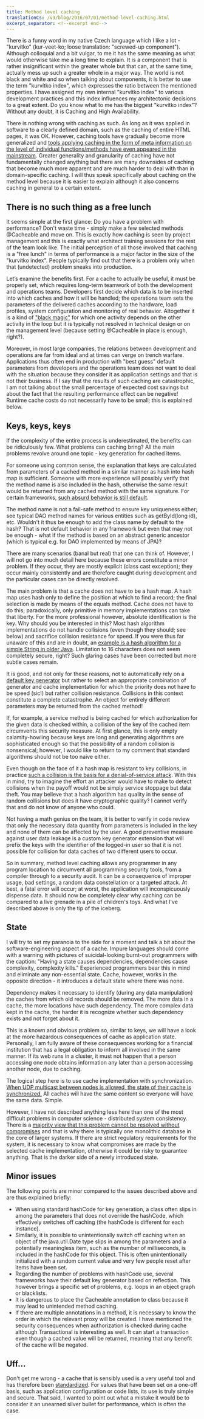 ```yaml
---
title: Method level caching
translationCs: /v3/blog/2016/07/01/method-level-caching.html
excerpt_separator: <!--excerpt end-->
---
```


There is a funny word in my native Czech language which I like a lot - "kurvítko" (kur-veet-ko; loose translation: "screwed-up component"). Although colloquial and a bit vulgar, to me it has the same meaning as what would otherwise take me a long time to explain. It is a component that is rather insignificant within the greater whole but that can, at the same time, actually mess up such a greater whole in a major way. The world is not black and white and so when talking about components, it is better to use the term "kurvítko index", which expresses the ratio between the mentioned properties. I have assigned my own internal "kurvítko index" to various development practices and this index influences my architectonic decisions to a great extent. Do you know what to me has the biggest "kurvítko index"? Without any doubt, it is Caching and High Availability.

<!--excerpt end-->

There is nothing wrong with caching as such. As long as it was applied in software to a clearly defined domain, such as the caching of entire HTML pages, it was OK. However, caching tools have gradually become more generalized and [tools applying caching in the form of meta information on the level of individual functions/methods have even appeared in the mainstream][Spring:cache]. Greater generality and granularity of caching have not fundamentally changed anything but there are many downsides of caching that become much more apparent and are much harder to deal with than in domain-specific caching. I will thus speak specifically about caching on the method level because it is easier to explain although it also concerns caching in general to a certain extent.
 
## There is no such thing as a free lunch

It seems simple at the first glance: Do you have a problem with performance? Don't waste time - simply make a few selected methods @Cacheable and move on. This is exactly how caching is seen by project management and this is exactly what architect training sessions for the rest of the team look like. The initial perception of all those involved that caching is a "free lunch" in terms of performance is a major factor in the size of the "kurvítko index". People typically find out that there is a problem only when that (undetected) problem sneaks into production.
 
Let’s examine the benefits first. For a cache to actually be useful, it must be properly set, which requires long-term teamwork of both the development and operations teams. Developers first decide which data is to be inserted into which caches and how it will be handled; the operations team sets the parameters of the delivered caches according to the hardware, load profiles, system configuration and monitoring of real behavior. Altogether it is a kind of ["black magic"][Pinos:cache] for which one activity depends on the other activity in the loop but it is typically not resolved in technical design or on the management level (because setting @Cacheable in place is enough, right?).
 
Moreover, in most large companies, the relations between development and operations are far from ideal and at times can verge on trench warfare. Applications thus often end in production with "best guess" default parameters from developers and the operations team does not want to deal with the situation because they consider it as application settings and that is not their business. If I say that the results of such caching are catastrophic, I am not talking about the small percentage of expected cost savings but about the fact that the resulting performance effect can be negative! Runtime cache costs do not necessarily have to be small; this is explained below.
 
## Keys, keys, keys

If the complexity of the entire process is underestimated, the benefits can be ridiculously few. What problems can caching bring? All the main problems revolve around one topic - key generation for cached items.
 
For someone using common sense, the explanation that keys are calculated from parameters of a cached method in a similar manner as hash into hash map is sufficient. Someone with more experience will possibly verify that the method name is also included in the hash, otherwise the same result would be returned from any cached method with the same signature. For certain frameworks, [such absurd behavior is still default][ehcache-annotations].
 
The method name is not a fail-safe method to ensure key uniqueness either; see typical DAO method names for various entities such as getById(long id), etc. Wouldn't it thus be enough to add the class name by default to the hash? That is not default behavior in any framework but even that may not be enough - what if the method is based on an abstract generic ancestor (which is typical e.g. for DAO implemented by means of JPA)?
 
There are many scenarios (banal but real) that one can think of. However, I will not go into much detail here because these errors constitute a minor problem. If they occur, they are mostly explicit (class cast exception); they occur mainly consistently and are therefore caught during development and the particular cases can be directly resolved.
 
The main problem is that a cache does not have to be a hash map. A hash map uses hash only to define the position at which to find a record; the final selection is made by means of the equals method. Cache does not have to do this; paradoxically, only primitive in memory implementations can take that liberty. For the more professional however, absolute identification is the key. Why should you be interested in this? Most hash algorithm implementations do not handle collisions (even though they should; see below) and sacrifice collision resistance for speed.  If you were thus far unaware of this and are in doubt, an [example is a hash algorithm for a simple String in older Java][Java String]. Limitation to 16 characters does not seem completely secure, right? Such glaring cases have been corrected but more subtle cases remain.
 
It is good, and not only for these reasons, not to automatically rely on a [default key generator][Spring:default] but rather to select an appropriate combination of generator and cache implementation for which the priority does not have to be speed (sic!) but rather collision resistance. Collisions in this context constitute a complete catastrophe. An object for entirely different parameters may be returned from the cached method!
 
If, for example, a service method is being cached for which authorization for the given data is checked within, a collision of the key of the cached item circumvents this security measure. At first glance, this is only empty calamity-howling because keys are long and generating algorithms are sophisticated enough so that the possibility of a random collision is nonsensical; however, I would like to return to my comment that standard algorithms should not be too naive either.
 
Even though on the face of it a hash map is resistant to key collisions, in practice [such a collision is the basis for a denial-of-service attack][funkcionalne.cz:hash]. With this in mind, try to imagine the effort an attacker would have to make to detect collisions when the payoff would not be simply service stoppage but data theft. You may believe that a hash algorithm has quality in the sense of random collisions but does it have cryptographic quality? I cannot verify that and do not know of anyone who could.
 
Not having a math genius on the team, it is better to verify in code review that only the necessary data quantity from parameters is included in the key and none of them can be affected by the user. A good preventive measure against user data leakage is a custom key generator extension that will prefix the keys with the identifier of the logged-in user so that it is not possible for collision for data caches of two different users to occur.
 
So in summary, method level caching allows any programmer in any program location to circumvent all programming security tools, from a compiler through to a security audit. It can be a consequence of improper usage, bad settings, a random data constellation or a targeted attack. At best, a fatal error will occur; at worst, the application will inconspicuously dispense data. It should now be completely clear why caching can be compared to a live grenade in a pile of children's toys. And what I've described above is only the tip of the iceberg.
 
## State

I will try to set my paranoia to the side for a moment and talk a bit about the software-engineering aspect of a cache. Impure languages should come with a warning with pictures of suicidal-looking burnt-out programmers with the caption: "Having a state causes dependencies, dependencies cause complexity, complexity kills." Experienced programmers bear this in mind and eliminate any non-essential state. Cache, however, works in the opposite direction - it introduces a default state where there was none.
 
Dependency makes it necessary to identify (during any data manipulation) the caches from which old records should be removed. The more data in a cache, the more locations have such dependency. The more complex data kept in the cache, the harder it is recognize whether such dependency exists and not forget about it.
 
This is a known and obvious problem so, similar to keys, we will have a look at the more hazardous consequences of cache as application state. Personally, I am fully aware of these consequences working for a financial institution that has a legal obligation to inform all involved in the same manner. If its web runs in a cluster, it must not happen that a person accessing one node obtains information any later than a person accessing another node, due to caching.
 
The logical step here is to use cache implementation with synchronization. [When UDP multicast between nodes is allowed, the state of their cache is synchronized.][ehcache:synchro] All caches will have the same content so everyone will have the same data. Simple.
 
However, I have not described anything less here than one of the most difficult problems in computer science - distributed system consistency. There is a [majority view that this problem cannot be resolved without compromises][cap] and that is why there is typically one monolithic database in the core of larger systems. If there are strict regulatory requirements for the system, it is necessary to know what compromises are made by the selected cache implementation, otherwise it could be risky to guarantee anything. That is the darker side of a newly introduced state.
 
## Minor issues

The following points are minor compared to the issues described above and are thus explained briefly:
 
- When using standard hashCode for key generation, a class often slips in among the parameters that does not override the hashCode, which effectively switches off caching (the hashCode is different for each instance).
- Similarly, it is possible to unintentionally switch off caching when an object of the java.util.Date type slips in among the parameters and a potentially meaningless item, such as the number of milliseconds, is included in the hashCode for this object. This is often unintentionally initialized with a random current value and very few people reset after items have been set.
- Regarding the number of problems with hashCode use, several frameworks have their default key generator based on reflection. This however brings a specific set of problems, e.g. loops in an object graph or blacklists.
- It is dangerous to place the Cacheable annotation to class because it may lead to unintended method caching.
- If there are multiple annotations in a method, it is necessary to know the order in which the relevant proxy will be created. I have mentioned the security consequences when authorization is checked during cache although Transactional is interesting as well. It can start a transaction even though a cached value will be returned, meaning that any benefit of the cache will be negated.

## Uff...

Don't get me wrong - a cache that is sensibly used is a very useful tool and has therefore been [standardized][jsr-107]. For values that have been set on a one-off basis, such as application configuration or code lists, its use is truly simple and secure. That said, I wanted to point out what a mistake it would be to consider it an unearned silver bullet for performance, which is often the case.

[jsr-107]: https://jcp.org/en/jsr/detail?id=107
[cap]: https://en.wikipedia.org/wiki/CAP_theorem
[ehcache:synchro]: http://www.ehcache.org/documentation/2.8/replication/jgroups-replicated-caching.html#example-configuration-using-udp-multicast
[Pinos:cache]: http://tom2ee.blogspot.cz/2015/11/jak-se-vyplati-kesovani.html
[Java String]: https://en.wikipedia.org/wiki/Java_hashCode%28%29
[funkcionalne.cz:hash]: http://funkcionalne.cz/2016/02/kolize-hashu-pro-mirne-pokrocile/
[Spring:default]: https://github.com/spring-projects/spring-framework/blob/master/spring-context/src/main/java/org/springframework/cache/interceptor/DefaultKeyGenerator.java
[Spring:cache]: http://docs.spring.io/spring/docs/current/spring-framework-reference/html/cache.html
[ehcache-annotations]: https://code.google.com/archive/p/ehcache-spring-annotations/
[calavera.info:funkcionalni]: http://calavera.info/v3/blog/2016/04/24/objektove-vs-funkcionalni.html
[jsr-107]: https://jcp.org/en/jsr/detail?id=107
